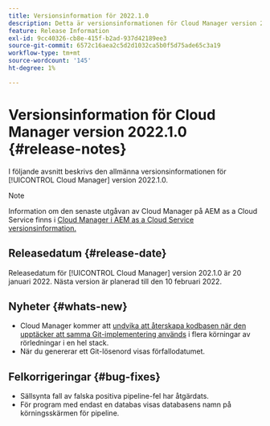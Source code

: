 ```yaml
---
title: Versionsinformation för 2022.1.0
description: Detta är versionsinformationen för Cloud Manager version 2022.1.0.
feature: Release Information
exl-id: 9cc40326-cb8e-415f-b2ad-937d42189ee3
source-git-commit: 6572c16aea2c5d2d1032ca5b0f5d75ade65c3a19
workflow-type: tm+mt
source-wordcount: '145'
ht-degree: 1%

---
```


# Versionsinformation för Cloud Manager version 2022.1.0 {#release-notes}

I följande avsnitt beskrivs den allmänna versionsinformationen för [!UICONTROL Cloud Manager] version 2022.1.0.

>[!NOTE]
>
>Information om den senaste utgåvan av Cloud Manager på AEM as a Cloud Service finns i [Cloud Manager i AEM as a Cloud Service versionsinformation.](https://experienceleague.adobe.com/docs/experience-manager-cloud-service/content/implementing/using-cloud-manager/release-notes-cloud-manager/release-notes-cm-current.html)

## Releasedatum {#release-date}

Releasedatum för [!UICONTROL Cloud Manager] version 202.1.0 är 20 januari 2022. Nästa version är planerad till den 10 februari 2022.

## Nyheter {#whats-new}

* Cloud Manager kommer att [undvika att återskapa kodbasen när den upptäcker att samma Git-implementering används](/help/getting-started/project-setup.md#build-artifact-reuse) i flera körningar av rörledningar i en hel stack.
* När du genererar ett Git-lösenord visas förfallodatumet.

## Felkorrigeringar {#bug-fixes}

* Sällsynta fall av falska positiva pipeline-fel har åtgärdats.
* För program med endast en databas visas databasens namn på körningsskärmen för pipeline.
